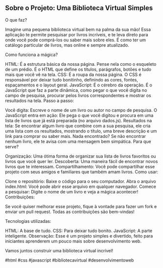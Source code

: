 ## Sobre o Projeto: Uma Biblioteca Virtual Simples

O que faz?

Imagine uma pequena biblioteca virtual bem na palma da sua mão! Essa aplicação te permite pesquisar por livros incríveis, e te leva direto para onde você pode comprá-los ou saber mais sobre eles. É como ter um catálogo particular de livros, mas online e sempre atualizado.

Como funciona a mágica?

HTML: É a estrutura básica da nossa página. Pense nela como o esqueleto de um prédio. É o HTML que define os títulos, parágrafos, botões e tudo mais que você vê na tela.
CSS: É a roupa da nossa página. O CSS é responsável por deixar tudo bonitinho, definindo as cores, fontes, espaçamentos e o layout geral. 
JavaScript: É o cérebro da operação. É o JavaScript que faz a parte dinâmica, como pegar o que você digita no campo de pesquisa, procurar pelos livros correspondentes e mostrar os resultados na tela.
Passo a passo:

Você digita: Escreve o nome de um livro ou autor no campo de pesquisa.
O JavaScript entra em ação: Ele pega o que você digitou e procura em uma lista de livros que já está preparada (no arquivo dados.js).
Resultados na tela: Se encontrar algum livro que combine com a sua pesquisa, ele cria uma lista com os resultados, mostrando o título, uma breve descrição e um link para comprar ou saber mais.
Nada encontrado? Se não encontrar nenhum livro, ele te avisa com uma mensagem bem simpática.
Para que serve?

Organização: Uma ótima forma de organizar sua lista de livros favoritos ou livros que você quer ler.
Descoberta: Uma maneira fácil de encontrar novos livros que te interessam.
Compartilhamento: Você pode compartilhar esse projeto com seus amigos e familiares que também amam livros.
Como usar:

Clone o repositório: Baixe o código para o seu computador.
Abra o arquivo index.html: Você pode abrir esse arquivo em qualquer navegador.
Comece a pesquisar: Digite o nome de um livro e veja a mágica acontecer!
Contribuições:

Se você quiser melhorar esse projeto, fique à vontade para fazer um fork e enviar um pull request. Todas as contribuições são bem-vindas!

Tecnologias utilizadas:

HTML: A base de tudo.
CSS: Para deixar tudo bonito.
JavaScript: A parte inteligente.
Observação: Esse é um projeto simples e divertido, feito para iniciantes aprenderem um pouco mais sobre desenvolvimento web.

Vamos juntos construir uma biblioteca virtual incrível!

#html #css #javascript #bibliotecavirtual #desenvolvimentoweb
